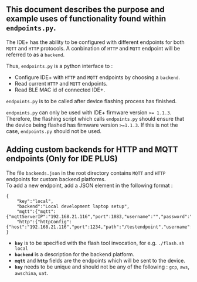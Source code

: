 ## This document describes the purpose and example uses of functionality found within `endpoints.py`.
The IDE+ has the ability to be configured with different endpoints for both `MQTT` and `HTTP` protocols. A conbination of `HTTP` and `MQTT` endpoint will be referred to as a `backend`.

Thus, `endpoints.py` is a python interface to :
- Configure IDE+ with `HTTP` and `MQTT` endpoints by choosing a `backend`.
- Read current `HTTP` and `MQTT` endpoints.
- Read BLE MAC id of connected IDE+.

`endpoints.py` is to be called after device flashing process has finished. 

`endpoints.py` can only be used with IDE+ firmware version `>= 1.1.3`. Therefore, the flashing script which calls `endpoints.py` should ensure that the device being flashed has firmware version `>=1.1.3`. If this is not the case, `endpoints.py` should not be used.

## Adding custom backends for HTTP and MQTT endpoints (Only for IDE PLUS)
The file `backends.json` in the root directory contains `MQTT` and `HTTP` endpoints for custom backend platforms.  
To add a new endpoint, add a JSON element in the following format :  
```
{
    "key":"local",
    "backend":"Local development laptop setup",
    "mqtt":{"mqtt": {"mqttServerIP":"192.168.21.116","port":1883,"username":"","password":""}},      
    "http":{"httpConfig":{"host":"192.168.21.116","port":1234,"path":"/testendpoint","username":"","password":"","oauth":""}}
}
```
- __`key`__ is to be specified with the flash tool invocation, for e.g. `./flash.sh local`  
- __`backend`__ is a description for the backend platform. 
- __`mqtt`__ and __`http`__ fields are the endpoints which will be sent to the device.
- __`key`__ needs to be unique and should not be any of the following : `gcp`, `aws`, `awschina`, `uat`.

